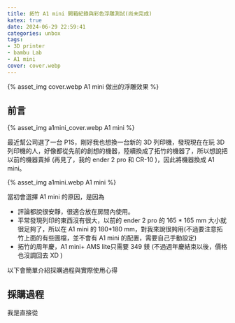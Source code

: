 ```yaml
---
title: 拓竹 A1 mini 開箱紀錄與彩色浮雕測試(尚未完成)
katex: true
date: 2024-06-29 22:59:41
categories: unbox
tags:
- 3D printer
- bambu Lab
- A1 mini 
cover: cover.webp
---
```


{% asset_img  cover.webp A1 mini 做出的浮雕效果 %}

## 前言

{% asset_img  a1mini_cover.webp A1 mini %}


最近幫公司選了一台 P1S，剛好我也想換一台新的 3D 列印機，發現現在在玩 3D 列印機的人，好像都從先前的創想的機器，陸續換成了拓竹的機器了，所以想說把以前的機器賣掉 (再見了，我的 ender 2 pro 和 CR-10 )，因此將機器換成 A1 mini。

{% asset_img  a1mini.webp A1 mini %}

當初會選擇 A1 mini 的原因，是因為

- 評論都說很安靜，很適合放在房間內使用。
- 平常發現列印的東西沒有很大，以前的 ender 2 pro 的 165 * 165 mm 大小就很足夠了，所以在 A1 mini 的 180*180 mm，對我來說很夠用(不過要注意拓竹上面的有些圖檔，並不會有 A1 mini 的配置，需要自己手動設定)
- 拓竹的周年慶，A1 mini+ AMS lite只需要 349 鎂 (不過週年慶結束以後，價格也沒調回去 XD )

以下會簡單介紹採購過程與實際使用心得

## 採購過程

我是直接從